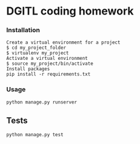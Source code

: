 DGITL coding homework
=====================

### Installation
	Create a virtual environment for a project
	$ cd my_project_folder
	$ virtualenv my_project
	Activate a virtual environment
	$ source my_project/bin/activate
	Install packages
    pip install -r requirements.txt

### Usage
	
    python manage.py runserver

## Tests
	
	python manage.py test
